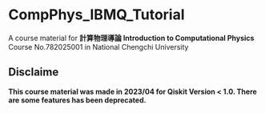 # CompPhys_IBMQ_Tutorial

A course material for **計算物理導論 Introduction to Computational Physics**
Course No.782025001 in National Chengchi University

## Disclaime

**This course material was made in 2023/04 for Qiskit Version < 1.0. There are some features has been deprecated.**
